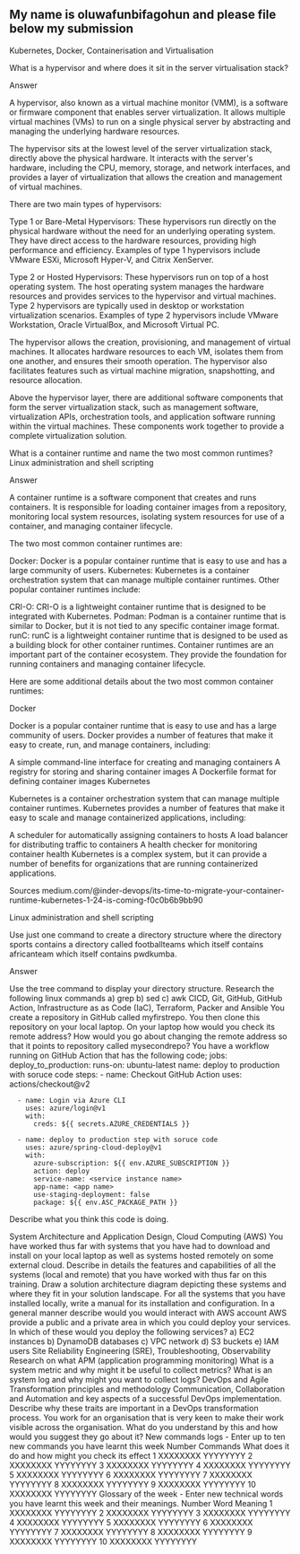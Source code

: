 ## My name is oluwafunbifagohun and please file below my submission




Kubernetes, Docker, Containerisation and Virtualisation


What is a hypervisor and where does it sit in the server virtualisation stack?

Answer

A hypervisor, also known as a virtual machine monitor (VMM), is a software or firmware component that enables server virtualization. It allows multiple virtual machines (VMs) to run on a single physical server by abstracting and managing the underlying hardware resources.

The hypervisor sits at the lowest level of the server virtualization stack, directly above the physical hardware. It interacts with the server's hardware, including the CPU, memory, storage, and network interfaces, and provides a layer of virtualization that allows the creation and management of virtual machines.

There are two main types of hypervisors:

Type 1 or Bare-Metal Hypervisors: These hypervisors run directly on the physical hardware without the need for an underlying operating system. They have direct access to the hardware resources, providing high performance and efficiency. Examples of type 1 hypervisors include VMware ESXi, Microsoft Hyper-V, and Citrix XenServer.

Type 2 or Hosted Hypervisors: These hypervisors run on top of a host operating system. The host operating system manages the hardware resources and provides services to the hypervisor and virtual machines. Type 2 hypervisors are typically used in desktop or workstation virtualization scenarios. Examples of type 2 hypervisors include VMware Workstation, Oracle VirtualBox, and Microsoft Virtual PC.

The hypervisor allows the creation, provisioning, and management of virtual machines. It allocates hardware resources to each VM, isolates them from one another, and ensures their smooth operation. The hypervisor also facilitates features such as virtual machine migration, snapshotting, and resource allocation.

Above the hypervisor layer, there are additional software components that form the server virtualization stack, such as management software, virtualization APIs, orchestration tools, and application software running within the virtual machines. These components work together to provide a complete virtualization solution.




What is a container runtime and name the two most common runtimes?
Linux administration and shell scripting

Answer


A container runtime is a software component that creates and runs containers. It is responsible for loading container images from a repository, monitoring local system resources, isolating system resources for use of a container, and managing container lifecycle.

The two most common container runtimes are:

Docker: Docker is a popular container runtime that is easy to use and has a large community of users.
Kubernetes: Kubernetes is a container orchestration system that can manage multiple container runtimes.
Other popular container runtimes include:

CRI-O: CRI-O is a lightweight container runtime that is designed to be integrated with Kubernetes.
Podman: Podman is a container runtime that is similar to Docker, but it is not tied to any specific container image format.
runC: runC is a lightweight container runtime that is designed to be used as a building block for other container runtimes.
Container runtimes are an important part of the container ecosystem. They provide the foundation for running containers and managing container lifecycle.

Here are some additional details about the two most common container runtimes:

Docker

Docker is a popular container runtime that is easy to use and has a large community of users. Docker provides a number of features that make it easy to create, run, and manage containers, including:

A simple command-line interface for creating and managing containers
A registry for storing and sharing container images
A Dockerfile format for defining container images
Kubernetes

Kubernetes is a container orchestration system that can manage multiple container runtimes. Kubernetes provides a number of features that make it easy to scale and manage containerized applications, including:

A scheduler for automatically assigning containers to hosts
A load balancer for distributing traffic to containers
A health checker for monitoring container health
Kubernetes is a complex system, but it can provide a number of benefits for organizations that are running containerized applications.

Sources
medium.com/@inder-devops/its-time-to-migrate-your-container-runtime-kubernetes-1-24-is-coming-f0c0b6b9bb90



Linux administration and shell scripting

Use just one command to create a directory structure where the directory sports contains a directory called footballteams which itself contains africanteam which itself contains pwdkumba.


Answer



Use the tree command to display your directory structure.
Research the following linux commands a) grep b) sed c) awk
CICD, Git, GitHub, GitHub Action, Infrastructure as as Code (IaC), Terraform, Packer and Ansible
You create a repository in GitHub called myfirstrepo. You then clone this repository on your local laptop. On your laptop how would you check its remote address? How would you go about changing the remote address so that it points to repository called mysecondrepo?
You have a workflow running on GitHub Action that has the following code;
jobs:
  deploy_to_production:
    runs-on: ubuntu-latest
    name: deploy to production with soruce code
    steps:
      - name: Checkout GitHub Action
        uses: actions/checkout@v2

      - name: Login via Azure CLI
        uses: azure/login@v1
        with:
          creds: ${{ secrets.AZURE_CREDENTIALS }}

      - name: deploy to production step with soruce code
        uses: azure/spring-cloud-deploy@v1
        with:
          azure-subscription: ${{ env.AZURE_SUBSCRIPTION }}
          action: deploy
          service-name: <service instance name>
          app-name: <app name>
          use-staging-deployment: false
          package: ${{ env.ASC_PACKAGE_PATH }}
Describe what you think this code is doing.

System Architecture and Application Design, Cloud Computing (AWS)
You have worked thus far with systems that you have had to download and install on your local laptop as well as systems hosted remotely on some external cloud. Describe in details the features and capabilities of all the systems (local and remote) that you have worked with thus far on this training. Draw a solution architecture diagram depicting these systems and where they fit in your solution landscape.
For all the systems that you have installed locally, write a manual for its installation and configuration.
In a general manner describe would you would interact with AWS account
AWS provide a public and a private area in which you could deploy your services. In which of these would you deploy the following services? a) EC2 instances b) DynamoDB databases c) VPC network d) S3 buckets e) IAM users
Site Reliability Engineering (SRE), Troubleshooting, Observability
Research on what APM (application programming monitoring)
What is a system metric and why might it be useful to collect metrics?
What is an system log and why might you want to collect logs?
DevOps and Agile Transformation principles and methodology
Communication, Collaboration and Automation and key aspects of a successful DevOps implementation. Describe why these traits are important in a DevOps transformation process.
You work for an organisation that is very keen to make their work visible across the organisation. What do you understand by this and how would you suggest they go about it?
New commands logs - Enter up to ten new commands you have learnt this week
Number	Commands	What does it do and how might you check its effect
1	XXXXXXXX	YYYYYYYY
2	XXXXXXXX	YYYYYYYY
3	XXXXXXXX	YYYYYYYY
4	XXXXXXXX	YYYYYYYY
5	XXXXXXXX	YYYYYYYY
6	XXXXXXXX	YYYYYYYY
7	XXXXXXXX	YYYYYYYY
8	XXXXXXXX	YYYYYYYY
9	XXXXXXXX	YYYYYYYY
10	XXXXXXXX	YYYYYYYY
Glossary of the week - Enter new technical words you have learnt this week and their meanings.
Number	Word	Meaning
1	XXXXXXXX	YYYYYYYY
2	XXXXXXXX	YYYYYYYY
3	XXXXXXXX	YYYYYYYY
4	XXXXXXXX	YYYYYYYY
5	XXXXXXXX	YYYYYYYY
6	XXXXXXXX	YYYYYYYY
7	XXXXXXXX	YYYYYYYY
8	XXXXXXXX	YYYYYYYY
9	XXXXXXXX	YYYYYYYY
10	XXXXXXXX	YYYYYYYY
